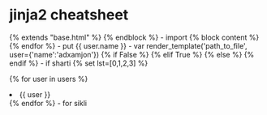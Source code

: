 # jinja2 cheatsheet

{% extends "base.html" %} {% endblock %} - import
{% block content %} {% endfor %} - put
{{ user.name }} - var render_template('path_to_file', user={'name':'adxamjon'})
{% if False %} {% elif True %} {% else %} {% endif %} - if sharti
{% set lst=[0,1,2,3] %}

{% for user in users %} <li>{{ user }}</li> {% endfor %} - for sikli 
